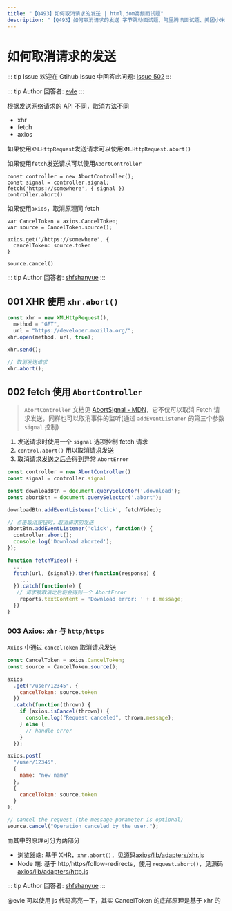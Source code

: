 ```yaml
---
title: "【Q493】如何取消请求的发送 | html,dom高频面试题"
description: "【Q493】如何取消请求的发送 字节跳动面试题、阿里腾讯面试题、美团小米面试题。"
---
```


# 如何取消请求的发送

::: tip Issue
欢迎在 Gtihub Issue 中回答此问题: [Issue 502](https://github.com/shfshanyue/Daily-Question/issues/502)
:::

::: tip Author
回答者: [evle](https://github.com/evle)
:::

根据发送网络请求的 API 不同，取消方法不同

- xhr
- fetch
- axios

如果使用`XMLHttpRequest`发送请求可以使用`XMLHttpRequest.abort()`

如果使用`fetch`发送请求可以使用`AbortController`

```
const controller = new AbortController();
const signal = controller.signal;
fetch('https://somewhere', { signal })
controller.abort()
```

如果使用`axios`，取消原理同 fetch

```
var CancelToken = axios.CancelToken;
var source = CancelToken.source();

axios.get('/https://somewhere', {
  cancelToken: source.token
}

source.cancel()
```

::: tip Author
回答者: [shfshanyue](https://github.com/shfshanyue)
:::

## 001 XHR 使用 `xhr.abort()`

```js
const xhr = new XMLHttpRequest(),
  method = "GET",
  url = "https://developer.mozilla.org/";
xhr.open(method, url, true);

xhr.send();

// 取消发送请求
xhr.abort();
```

## 002 fetch 使用 `AbortController`

> `AbortController` 文档见 [AbortSignal - MDN](https://developer.mozilla.org/en-US/docs/Web/API/AbortSignal)，它不仅可以取消 Fetch 请求发送，同样也可以取消事件的监听(通过 `addEventListener` 的第三个参数 `signal` 控制)

1. 发送请求时使用一个 `signal` 选项控制 fetch 请求
2. `control.abort()` 用以取消请求发送
3. 取消请求发送之后会得到异常 `AbortError`

```js
const controller = new AbortController()
const signal = controller.signal

const downloadBtn = document.querySelector('.download');
const abortBtn = document.querySelector('.abort');

downloadBtn.addEventListener('click', fetchVideo);

// 点击取消按钮时，取消请求的发送
abortBtn.addEventListener('click', function() {
  controller.abort();
  console.log('Download aborted');
});

function fetchVideo() {
  ...
  fetch(url, {signal}).then(function(response) {
    ...
  }).catch(function(e) {
   // 请求被取消之后将会得到一个 AbortError
    reports.textContent = 'Download error: ' + e.message;
  })
}
```

### 003 Axios: `xhr` 与 `http/https`

`Axios` 中通过 `cancelToken` 取消请求发送

```js
const CancelToken = axios.CancelToken;
const source = CancelToken.source();

axios
  .get("/user/12345", {
    cancelToken: source.token
  })
  .catch(function(thrown) {
    if (axios.isCancel(thrown)) {
      console.log("Request canceled", thrown.message);
    } else {
      // handle error
    }
  });

axios.post(
  "/user/12345",
  {
    name: "new name"
  },
  {
    cancelToken: source.token
  }
);

// cancel the request (the message parameter is optional)
source.cancel("Operation canceled by the user.");
```

而其中的原理可分为两部分

- 浏览器端: 基于 XHR，`xhr.abort()`，见源码[axios/lib/adapters/xhr.js](https://github.com/axios/axios/blob/v0.21.1/lib/adapters/xhr.js#L165)
- Node 端: 基于 http/https/follow-redirects，使用 `request.abort()`，见源码[axios/lib/adapters/http.js](https://github.com/axios/axios/blob/v0.21.1/lib/adapters/http.js#L289)

::: tip Author
回答者: [shfshanyue](https://github.com/shfshanyue)
:::

@evle 可以使用 js 代码高亮一下，其实 CancelToken 的底部原理是基于 xhr 的
